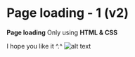 # Page loading - 1 (v2)
**Page loading** Only using **HTML & CSS**

I hope you like it ^.^
![alt text](https://github.com/vitaminarts/webmaster.uix/blob/main/8%20-%20Page%20loading%20-%202%20(v1)/preview.gif "Page loading")

